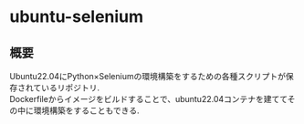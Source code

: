 # ubuntu-selenium
## 概要
Ubuntu22.04にPython×Seleniumの環境構築をするための各種スクリプトが保存されているリポジトリ.  
Dockerfileからイメージをビルドすることで、ubuntu22.04コンテナを建ててその中に環境構築をすることもできる.